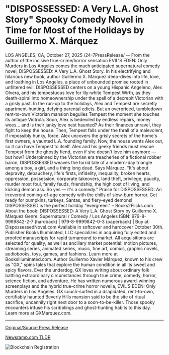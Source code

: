 # "DISPOSSESSED: A Very L.A. Ghost Story" Spooky Comedy Novel in Time for Most of the Holidays by Guillermo X. Márquez

LOS ANGELES, CA, October 27, 2025 /24-7PressRelease/ -- From the author of the incisive true-crime/horror sensation EVIL'S EDEN: Only Murders in Los Angeles comes the much anticipated supernatural comedy novel, DISPOSSESSED: A Very L.A. Ghost Story. In his electrifying and hilarious new book, author Guillermo X. Márquez deep-dives into life, love, and loathing in Los Angeles, a place of unbounded promise rooted in unfiltered evil.  DISPOSSESSED centers on a young Hispanic Angeleno, Alex Olvera, and his tempestuous love for lily-white Tempest Wirth, as they death-spiral into homeownership under the spell of a decrepit Victorian with a grisly past.   In the run-up to the holidays, Alex and Tempest are secretly apartment-hunting, defying parental edicts. But an overpriced, tumbledown rent-to-own Victorian mansion beguiles Tempest the moment she touches its antique Victrola. Soon, Alex is bedeviled by endless repairs, money woes… and is their janky love nest haunted? As their finances unravel, they fight to keep the house. Then, Tempest falls under the thrall of a malevolent, if impossibly hunky, force. Alex uncovers the grisly secrets of the home's first owners, a vaunted L.A. founding family. Now, the house wants Alex out, so it can have Tempest to itself. Alex and his geeky friends must rescue Tempest from the ghostly fiend, even if she doesn't love him anymore — but how?  Underpinned by the Victorian era treacheries of a fictional robber baron, DISPOSSESSED weaves the torrid tale of a modern-day triangle among a boy, a girl, and a thing long dead. Says Márquez, "It's about depravity, debauchery, life's firsts, infidelity, inequality, broken hearts, oppression, possession, corporate takeovers, land theft, privilege, paucity, murder most foul, family feuds, friendship, the high cost of living, and kicking demon ass. So yes — it's a comedy."  Praise for DISPOSSESSED:  An irreverent coming-of-age comedy with the chills of slow-burn horror. Get ready for pumpkins, turkeys, Santas, and fiery-eyed demons! DISPOSSESSED is the perfect holiday "evergreen." – Books2Flicks.com  About the book:   DISPOSSESSED: A Very L.A. Ghost Story by Guillermo X. Márquez  Genre: Supernatural / Comedy / Los Angeles  ISBN: 979-8-9999842-2-7 (hardback) | 979-8-9999842-0-3 (paperback) | Buy at: DispossessedNovel.com Available in softcover and hardcover October 30th.  Publisher Books Illuminated, LLC specializes in acquiring fully edited and proofed manuscripts for rapid turnaround to market. All acquisitions are selected for quality, as well as ancillary market potential: motion pictures, streaming series, animated series, music, fine art, comics, graphic novels, audiobooks, toys, games, and fashions. Learn more at BooksIlluminated.com.  Author Guillermo Xavier Márquez, known to his crew as "GX," spins tales that explore the human condition in all its sweet and spicy flavors. Ever the underdog, GX loves writing about ordinary folk battling extraordinary circumstances through true crime, comedy, horror, science fiction, and adventure. He has written numerous award-winning screenplays and the hybrid true-crime horror novella, EVIL'S EDEN: Only Murders in Los Angeles. GX couch-surfed in a dilapidated, rent-to-own, certifiably haunted Beverly Hills mansion said to be the site of ritual sacrifice, uncannily right next door to a soon-to-be-killer. Those spooky encounters infuse his scribblings and ghost-hunting habits to this day. Learn more at GXMarquez.com. 

---

[Original/Source Press Release](https://www.24-7pressrelease.com/press-release/527971/dispossessed-a-very-la-ghost-story-spooky-comedy-novel-in-time-for-most-of-the-holidays-by-guillermo-x-m%C3%A1rquez)
                    

[Newsramp.com TLDR](https://newsramp.com/curated-news/guillermo-x-marquez-unleashes-supernatural-comedy-dispossessed/0a45571dfbedfb4c7ccb074ecae700ca) 

 

 



![Blockchain Registration](https://cdn.newsramp.app/24-7PressRelease/qrcode/2510/27/rush21v8.webp)